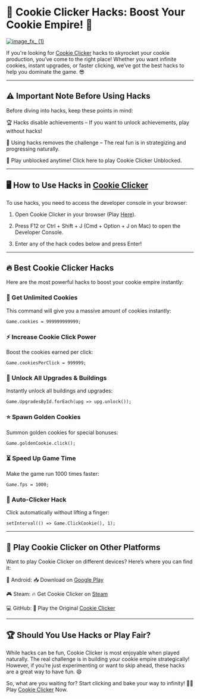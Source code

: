 # 🍪 Cookie Clicker Hacks: Boost Your Cookie Empire! 🚀

[![image_fx_ (1)](https://github.com/user-attachments/assets/9eff30d1-97d4-4857-96db-d0f7394bcc4d)](https://cookieclicker.ee/)

If you're looking for [Cookie Clicker](https://cookieclicker.ee/) hacks to skyrocket your cookie production, you’ve come to the right place! Whether you want infinite cookies, instant upgrades, or faster clicking, we’ve got the best hacks to help you dominate the game. 😎

---
## ⚠️ Important Note Before Using Hacks

Before diving into hacks, keep these points in mind:

🏆 Hacks disable achievements – If you want to unlock achievements, play without hacks!

🔄 Using hacks removes the challenge – The real fun is in strategizing and progressing naturally.

🍪 Play unblocked anytime! Click here to play Cookie Clicker Unblocked.

---
## 🖥️ How to Use Hacks in [Cookie Clicker](https://cookieclicker.app)

To use hacks, you need to access the developer console in your browser:

1. Open Cookie Clicker in your browser (Play [Here](https://cookieclicker.ee/)).

2. Press F12 or Ctrl + Shift + J (Cmd + Option + J on Mac) to open the Developer Console.

3. Enter any of the hack codes below and press Enter!

---
## 🔥 Best Cookie Clicker Hacks

Here are the most powerful hacks to boost your cookie empire instantly:

### 🍪 Get Unlimited Cookies

This command will give you a massive amount of cookies instantly:

`Game.cookies = 999999999999;`

### ⚡ Increase Cookie Click Power

Boost the cookies earned per click:

`Game.cookiesPerClick = 999999;`

### 🚀 Unlock All Upgrades & Buildings

Instantly unlock all buildings and upgrades:

`Game.UpgradesById.forEach(upg => upg.unlock());`

### ⭐ Spawn Golden Cookies

Summon golden cookies for special bonuses:

`Game.goldenCookie.click();`

### ⏳ Speed Up Game Time

Make the game run 1000 times faster:

`Game.fps = 1000;`

### 🔄 Auto-Clicker Hack

Click automatically without lifting a finger:

`setInterval(() => Game.ClickCookie(), 1);`

---
## 📱 Play Cookie Clicker on Other Platforms

Want to play Cookie Clicker on different devices? Here’s where you can find it:

📱 Android: 📥 Download on [Google Play](https://play.google.com/store/apps/details?id=org.dashnet.cookieclicker&hl=en)

🎮 Steam: 🔥 Get Cookie Clicker on [Steam](https://store.steampowered.com/app/1454400/Cookie_Clicker/)

💻 GitHub: 🔗 Play the Original [Cookie Clicker](https://cookieclickerorteil.github.io)

---
## 🏆 Should You Use Hacks or Play Fair?

While hacks can be fun, Cookie Clicker is most enjoyable when played naturally. The real challenge is in building your cookie empire strategically! However, if you’re just experimenting or want to skip ahead, these hacks are a great way to have fun. 😄

So, what are you waiting for? Start clicking and bake your way to infinity! 🍪🔥 Play [Cookie Clicker](https://cookieclicker.ee/) Now.
